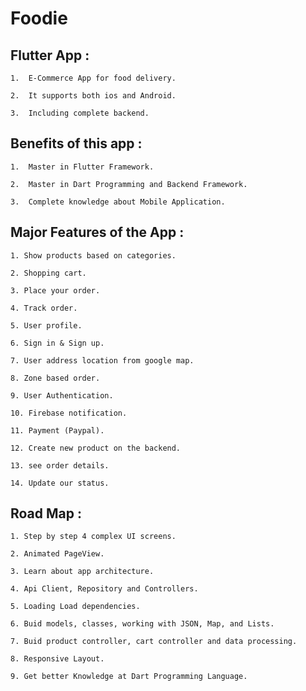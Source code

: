 # Foodie

## Flutter App :

    1.  E-Commerce App for food delivery.

    2.  It supports both ios and Android.

    3.  Including complete backend.

## Benefits of this app :

    1.  Master in Flutter Framework.

    2.  Master in Dart Programming and Backend Framework.

    3.  Complete knowledge about Mobile Application.

## Major Features of the App :

    1. Show products based on categories.

    2. Shopping cart.

    3. Place your order.

    4. Track order.

    5. User profile.

    6. Sign in & Sign up.

    7. User address location from google map.

    8. Zone based order.

    9. User Authentication.

    10. Firebase notification.

    11. Payment (Paypal).

    12. Create new product on the backend.

    13. see order details.

    14. Update our status.

## Road Map :

    1. Step by step 4 complex UI screens.

    2. Animated PageView.

    3. Learn about app architecture.

    4. Api Client, Repository and Controllers.

    5. Loading Load dependencies.

    6. Buid models, classes, working with JSON, Map, and Lists.

    7. Buid product controller, cart controller and data processing.

    8. Responsive Layout.

    9. Get better Knowledge at Dart Programming Language.
